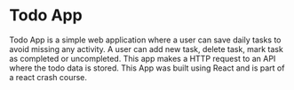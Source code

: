 # Todo App

Todo App is a simple web application where a user can save daily tasks to avoid missing any activity. A user can add new task, delete task, mark task as completed or uncompleted. This app makes a HTTP request to an API where the todo data is stored. This App was built using React and is part of a react crash course.
